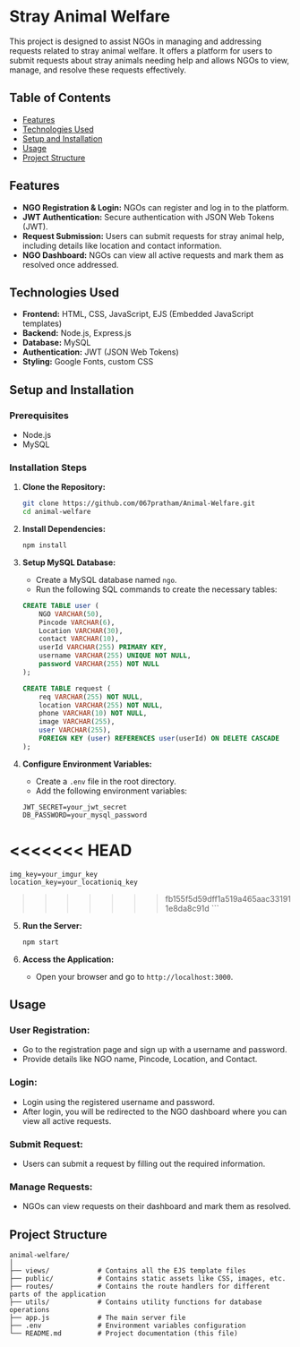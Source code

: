 # Stray Animal Welfare

This project is designed to assist NGOs in managing and addressing requests related to stray animal welfare. It offers a platform for users to submit requests about stray animals needing help and allows NGOs to view, manage, and resolve these requests effectively.

## Table of Contents
- [Features](#features)
- [Technologies Used](#technologies-used)
- [Setup and Installation](#setup-and-installation)
- [Usage](#usage)
- [Project Structure](#project-structure)

## Features
- **NGO Registration & Login:** NGOs can register and log in to the platform.
- **JWT Authentication:** Secure authentication with JSON Web Tokens (JWT).
- **Request Submission:** Users can submit requests for stray animal help, including details like location and contact information.
- **NGO Dashboard:** NGOs can view all active requests and mark them as resolved once addressed.

## Technologies Used
- **Frontend:** HTML, CSS, JavaScript, EJS (Embedded JavaScript templates)
- **Backend:** Node.js, Express.js
- **Database:** MySQL
- **Authentication:** JWT (JSON Web Tokens)
- **Styling:** Google Fonts, custom CSS

## Setup and Installation

### Prerequisites
- Node.js
- MySQL

### Installation Steps

1. **Clone the Repository:**
    ```bash
    git clone https://github.com/067pratham/Animal-Welfare.git
    cd animal-welfare
    ```

2. **Install Dependencies:**
    ```bash
    npm install
    ```

3. **Setup MySQL Database:**
    - Create a MySQL database named `ngo`.
    - Run the following SQL commands to create the necessary tables:

    ```sql
    CREATE TABLE user (
        NGO VARCHAR(50),
        Pincode VARCHAR(6),
        Location VARCHAR(30),
        contact VARCHAR(10),
        userId VARCHAR(255) PRIMARY KEY,
        username VARCHAR(255) UNIQUE NOT NULL,
        password VARCHAR(255) NOT NULL
    );

    CREATE TABLE request (
        req VARCHAR(255) NOT NULL,
        location VARCHAR(255) NOT NULL,
        phone VARCHAR(10) NOT NULL,
        image VARCHAR(255),
        user VARCHAR(255),
        FOREIGN KEY (user) REFERENCES user(userId) ON DELETE CASCADE
    );
    ```

4. **Configure Environment Variables:**
    - Create a `.env` file in the root directory.
    - Add the following environment variables:

    ```plaintext
    JWT_SECRET=your_jwt_secret
    DB_PASSWORD=your_mysql_password
<<<<<<< HEAD
=======
    img_key=your_imgur_key
    location_key=your_locationiq_key
>>>>>>> fb155f5d59dff1a519a465aac331911e8da8c91d
    ```

5. **Run the Server:**
    ```bash
    npm start
    ```

6. **Access the Application:**
    - Open your browser and go to `http://localhost:3000`.

## Usage

### User Registration:
- Go to the registration page and sign up with a username and password.
- Provide details like NGO name, Pincode, Location, and Contact.

### Login:
- Login using the registered username and password.
- After login, you will be redirected to the NGO dashboard where you can view all active requests.

### Submit Request:
- Users can submit a request by filling out the required information.

### Manage Requests:
- NGOs can view requests on their dashboard and mark them as resolved.

## Project Structure

```plaintext
animal-welfare/
│
├── views/            # Contains all the EJS template files
├── public/           # Contains static assets like CSS, images, etc.
├── routes/           # Contains the route handlers for different parts of the application
├── utils/            # Contains utility functions for database operations
├── app.js            # The main server file
├── .env              # Environment variables configuration
└── README.md         # Project documentation (this file)
